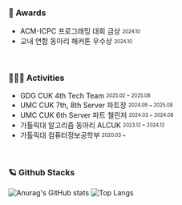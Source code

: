 
### 🥇 Awards 
- ACM-ICPC 프로그래밍 대회 금상 <sub><sup>2024.10</sup></sub>
- 교내 연합 동아리 해커톤 우수상 <sub><sup>2024.10</sup></sub>

<br>
  
### 👨🏻‍💻 Activities 
  
- GDG CUK 4th Tech Team  <sub><sup>2025.02 ~ 2025.08</sup></sub>
- UMC CUK 7th, 8th Server 파트장  <sub><sup>2024.09 ~ 2025.08</sup></sub>
- UMC CUK 6th Server 파트 챌린저 <sub><sup>2024.03 ~ 2024.08</sup></sub>
- 가톨릭대 알고리즘 동아리 ALCUK <sub><sup>2023.12 ~ 2024.12</sup></sub>
- 가톨릭대 컴퓨터정보공학부 <sub><sup>2020.03 ~ </sup></sub>

<br>


<div>
  
### 🪐 Github Stacks 

  
![Anurag's GitHub stats](https://github-readme-stats.vercel.app/api?username=parkmineum&show_icons=true&theme=radical)
![Top Langs](https://github-readme-stats.vercel.app/api/top-langs/?username=parkmineum&theme=radical&layout=compact&hide=python)

</div>

